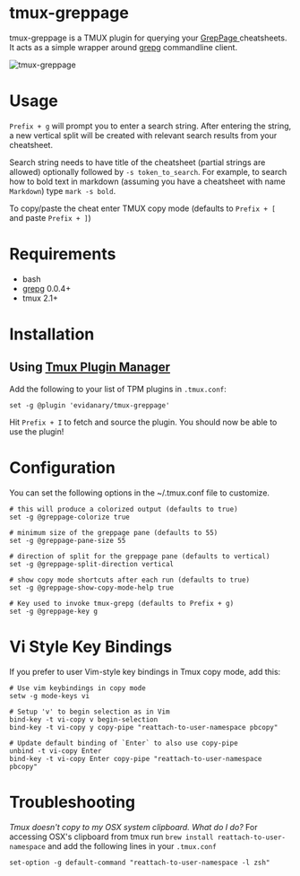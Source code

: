 tmux-greppage
===

tmux-greppage is a TMUX plugin for querying your [ GrepPage ](https://www.greppage.com) cheatsheets. It acts as a simple wrapper around [grepg](https://github.com/evidanary/grepg) commandline client.

![tmux-greppage](http://i.imgur.com/C1XInnc.gif)

# Usage
`Prefix + g` will prompt you to enter a search string. After entering the string, a new vertical split will be created with relevant search results from your cheatsheet.

Search string needs to have title of the cheatsheet (partial strings are allowed) optionally followed by `-s token_to_search`. For example, to search how to bold text in markdown (assuming you have a cheatsheet with name `Markdown`) type `mark -s bold`.

To copy/paste the cheat enter TMUX copy mode (defaults to `Prefix + [` and paste `Prefix + ]`)

# Requirements
 - bash
 - [grepg](https://github.com/evidanary/grepg) 0.0.4+
 - tmux 2.1+

# Installation

## Using [Tmux Plugin Manager](https://github.com/tmux-plugins/tpm)

Add the following to your list of TPM plugins in `.tmux.conf`:

```
set -g @plugin 'evidanary/tmux-greppage'
```

Hit `Prefix + I` to fetch and source the plugin. You should now be able to use
the plugin!

# Configuration
You can set the following options in the ~/.tmux.conf file to customize.

```
# this will produce a colorized output (defaults to true)
set -g @greppage-colorize true

# minimum size of the greppage pane (defaults to 55)
set -g @greppage-pane-size 55

# direction of split for the greppage pane (defaults to vertical)
set -g @greppage-split-direction vertical

# show copy mode shortcuts after each run (defaults to true)
set -g @greppage-show-copy-mode-help true

# Key used to invoke tmux-grepg (defaults to Prefix + g)
set -g @greppage-key g
```

# Vi Style Key Bindings
If you prefer to user Vim-style key bindings in Tmux copy mode, add this:

```
# Use vim keybindings in copy mode
setw -g mode-keys vi

# Setup 'v' to begin selection as in Vim
bind-key -t vi-copy v begin-selection
bind-key -t vi-copy y copy-pipe "reattach-to-user-namespace pbcopy"

# Update default binding of `Enter` to also use copy-pipe
unbind -t vi-copy Enter
bind-key -t vi-copy Enter copy-pipe "reattach-to-user-namespace pbcopy"
```

# Troubleshooting
*Tmux doesn't copy to my OSX system clipboard. What do I do?*
For accessing OSX's clipboard from tmux run `brew install reattach-to-user-namespace` and add the following lines in your `.tmux.conf`

```
set-option -g default-command "reattach-to-user-namespace -l zsh"
```

